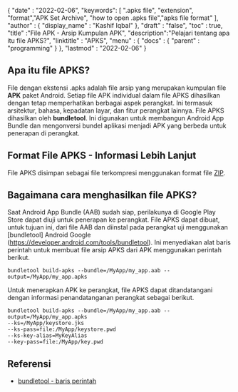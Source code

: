 
{
  "date" : "2022-02-06",
  "keywords": [ ".apks file", "extension", "format","APK Set Archive", "how to open .apks file","apks file format" ],
  "author" : {
    "display_name" : "Kashif Iqbal"
},
  "draft" : "false",
  "toc" : true,
  "title" :"File APK - Arsip Kumpulan APK",
  "description":"Pelajari tentang apa itu file APKS?",
  "linktitle" : "APKS",
  "menu" : {
    "docs" : {
      "parent" : "programming"
}
},
  "lastmod" : "2022-02-06"
}

## Apa itu file APKS?

File dengan ekstensi .apks adalah file arsip yang merupakan kumpulan file **APK** paket Android. Setiap file APK individual dalam file APKS dihasilkan dengan tetap memperhatikan berbagai aspek perangkat. Ini termasuk arsitektur, bahasa, kepadatan layar, dan fitur perangkat lainnya. File APKS dihasilkan oleh **bundletool**. Ini digunakan untuk membangun Android App Bundle dan mengonversi bundel aplikasi menjadi APK yang berbeda untuk penerapan di perangkat.

## Format File APKS - Informasi Lebih Lanjut

File APKS disimpan sebagai file terkompresi menggunakan format file [ZIP](/id/compression/zip/).

## Bagaimana cara menghasilkan file APKS?

Saat Android App Bundle (AAB) sudah siap, perilakunya di Google Play Store dapat diuji untuk penerapan ke perangkat. File APKS dapat dibuat, untuk tujuan ini, dari file AAB dan diinstal pada perangkat uji menggunakan [bundletool] Android Google (https://developer.android.com/tools/bundletool). Ini menyediakan alat baris perintah untuk membuat file arsip APKS dari APK menggunakan perintah berikut.

```
bundletool build-apks --bundle=/MyApp/my_app.aab --output=/MyApp/my_app.apks
```

Untuk menerapkan APK ke perangkat, file APKS dapat ditandatangani dengan informasi penandatanganan perangkat sebagai berikut.

```
bundletool build-apks --bundle=/MyApp/my_app.aab --output=/MyApp/my_app.apks
--ks=/MyApp/keystore.jks
--ks-pass=file:/MyApp/keystore.pwd
--ks-key-alias=MyKeyAlias
--key-pass=file:/MyApp/key.pwd
```

## Referensi

* [bundletool - baris perintah](https://developer.android.com/tools/bundletool)

